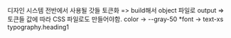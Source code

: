 디자인 시스템 전반에서 사용될 갓들 토큰화
=> build해서 object 파일로 output
=> 토큰들 값에 따라 CSS 파일로도 만들어야함.
color -> --gray-50
\*font -> text-xs
typography.heading1
